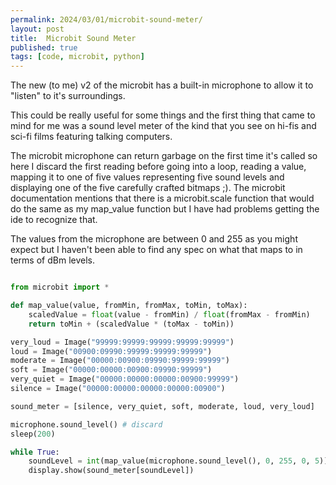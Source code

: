 ```yaml
---
permalink: 2024/03/01/microbit-sound-meter/
layout: post
title:  Microbit Sound Meter
published: true
tags: [code, microbit, python]
---
```


The new (to me) v2 of the microbit has a built-in microphone to allow it to "listen" to it's surroundings. 

This could be really useful for some things and the first thing that came to mind for me was a sound level meter of the 
kind that you see on hi-fis and sci-fi films featuring talking computers.

The microbit microphone can return garbage on the first time it's called so here I discard the first reading before going 
into a loop, reading a value, mapping it to one of five values representing five sound levels and displaying one of the 
five carefully crafted bitmaps ;). The microbit documentation mentions that there is a microbit.scale function that would do the same as my map_value function but I have had problems getting the ide to recognize that.

The values from the microphone are between 0 and 255 as you might expect but I haven't been able to find any 
spec on what that maps to in terms of dBm levels.

```python

from microbit import *

def map_value(value, fromMin, fromMax, toMin, toMax):
    scaledValue = float(value - fromMin) / float(fromMax - fromMin)
    return toMin + (scaledValue * (toMax - toMin))

very_loud = Image("99999:99999:99999:99999:99999")
loud = Image("00900:09990:99999:99999:99999")
moderate = Image("00000:00900:09990:99999:99999")
soft = Image("00000:00000:00900:09990:99999")
very_quiet = Image("00000:00000:00000:00900:99999")
silence = Image("00000:00000:00000:00000:00900")

sound_meter = [silence, very_quiet, soft, moderate, loud, very_loud]

microphone.sound_level() # discard
sleep(200)

while True:
    soundLevel = int(map_value(microphone.sound_level(), 0, 255, 0, 5))
    display.show(sound_meter[soundLevel])

```
